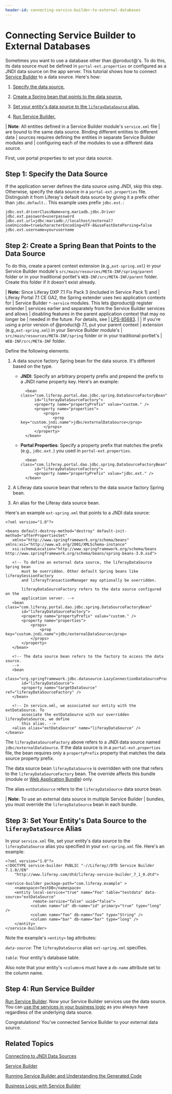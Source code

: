 ```yaml
---
header-id: connecting-service-builder-to-external-databases
---
```


# Connecting Service Builder to External Databases

Sometimes you want to use a database other than @product@'s. To do this, its
data source must be defined in `portal-ext.properties` or configured as a JNDI
data source on the app server. This tutorial shows how to connect
[Service Builder](/docs/7-1/tutorials/-/knowledge_base/t/service-builder)
to a data source. Here's how: 

1. [Specify the data source.](#step-1-specify-the-data-source)

2. [Create a Spring bean that points to the data source.](#step-2-create-a-spring-bean-that-points-to-the-data-source)

3. [Set your entity's data source to the `liferayDataSource` alias.](#step-3-set-your-entitys-data-source-to-the-liferaydatasource-alias)

4. [Run Service Builder.](#step-4-run-service-builder)

| **Note**: All entities defined in a Service Builder module's `service.xml` file
| are bound to the same data source. Binding different entities to different data
| sources requires defining the entities in separate Service Builder modules and
| configuring each of the modules to use a different data source.

First, use portal properties to set your data source. 

## Step 1: Specify the Data Source

If the application server defines the data source using JNDI, skip this  step.
Otherwise, specify the data source in a `portal-ext.properties` file.
Distinguish it from Liferay's default data source by giving it a prefix other
than `jdbc.default.`. This example uses prefix `jdbc.ext.`:

    jdbc.ext.driverClassName=org.mariadb.jdbc.Driver
    jdbc.ext.password=userpassword
    jdbc.ext.url=jdbc:mariadb://localhost/external?useUnicode=true&characterEncoding=UTF-8&useFastDateParsing=false
    jdbc.ext.username=yourusername

## Step 2: Create a Spring Bean that Points to the Data Source

To do this, create a parent context extension (e.g.,`ext-spring.xml`) in your
Service Builder module's `src/main/resources/META-INF/spring/parent` folder or
in your traditional portlet's `WEB-INF/src/META-INF/parent` folder. Create this
folder if it doesn't exist already. 

| **Note:** Since Liferay DXP 7.1 Fix Pack 3 (included in Service Pack 1) and
| Liferay Portal 7.1 CE GA2, the Spring extender uses two application contexts for
| Service Builder `*-service` modules. This lets @product@ register extender
| services earlier and separately from the Service Builder services and allows
| disabling features in the parent application context that may no longer be
| needed in the future. For details, see
| [LPS-85683](https://issues.liferay.com/browse/LPS-85683).
| 
| If you're using a prior version of @product@ 7.1, put your parent context
| extension (e.g.,`ext-spring.xml`) in your Service Builder module's
| `src/main/resources/META-INF/spring` folder or in your traditional portlet's
| `WEB-INF/src/META-INF` folder.

Define the following elements: 

1.  A data source factory Spring bean for the data source. It's different based
    on the type.

    - **JNDI**: Specify an arbitrary property prefix and prepend the prefix to a 
    JNDI name property key. Here's an example:

            <bean class="com.liferay.portal.dao.jdbc.spring.DataSourceFactoryBean"
                id="liferayDataSourceFactory">
                <property name="propertyPrefix" value="custom." />
                <property name="properties">
                    <props>
                        <prop key="custom.jndi.name">jdbc/externalDataSource</prop>
                    </props>
                </property>
            </bean>

    - **Portal Properties**: Specify a property prefix that matches the prefix 
    (e.g., `jdbc.ext.`) you used in `portal-ext.properties`.

            <bean class="com.liferay.portal.dao.jdbc.spring.DataSourceFactoryBean"
                id="liferayDataSourceFactory">
                <property name="propertyPrefix" value="jdbc.ext." />
            </bean>

2.  A Liferay data source bean that refers to the data source factory Spring bean.

3.  An alias for the Liferay data source bean. 

Here's an example `ext-spring.xml` that points to a JNDI data source: 

    <?xml version="1.0"?>

    <beans default-destroy-method="destroy" default-init-method="afterPropertiesSet"
       xmlns="http://www.springframework.org/schema/beans" xmlns:xsi="http://www.w3.org/2001/XMLSchema-instance"
       xsi:schemaLocation="http://www.springframework.org/schema/beans http://www.springframework.org/schema/beans/spring-beans-3.0.xsd">

       <!-- To define an external data source, the liferayDataSource Spring bean 
           must be overridden. Other default Spring beans like liferaySessionFactory 
           and liferayTransactionManager may optionally be overridden. 

           liferayDataSourceFactory refers to the data source configured on the
           application server. -->
       <bean class="com.liferay.portal.dao.jdbc.spring.DataSourceFactoryBean"
           id="liferayDataSourceFactory">
           <property name="propertyPrefix" value="custom." />
           <property name="properties">
               <props>
                   <prop key="custom.jndi.name">jdbc/externalDataSource</prop>
               </props>
           </property>
       </bean>

       <!-- The data source bean refers to the factory to access the data source.
       -->
       <bean
           class="org.springframework.jdbc.datasource.LazyConnectionDataSourceProxy"
           id="liferayDataSource">
           <property name="targetDataSource" ref="liferayDataSourceFactory" />
       </bean>

       <!-- In service.xml, we associated our entity with the extDataSource. To 
           associate the extDataSource with our overridden liferayDataSource, we define 
           this alias. -->
       <alias alias="extDataSource" name="liferayDataSource" />
    </beans>

The `liferayDataSourceFactory` above refers to a JNDI data source named
`jdbc/externalDataSource`. If the data source is in a `portal-ext.properties`
file, the bean requires only a `propertyPrefix` property that matches the data
source property prefix.

The data source bean `liferayDataSource` is overridden with one that refers to
the `liferayDataSourceFactory` bean. The override affects this bundle (module or
[Web Application Bundle](/docs/7-1/tutorials/-/knowledge_base/t/using-the-wab-generator)) 
only. 

The alias `extDataSource` refers to the `liferayDataSource` data source bean. 

| **Note**: To use an external data source in multiple Service Builder
| bundles, you must override the `liferayDataSource` bean in each bundle.

## Step 3: Set Your Entity's Data Source to the `liferayDataSource` Alias

In your `service.xml` file, set your entity's data source to the
`liferayDataSource` alias you specified in your `ext-spring.xml` file. Here's
an example: 

    <?xml version="1.0"?>
    <!DOCTYPE service-builder PUBLIC "-//Liferay//DTD Service Builder 7.1.0//EN"
        "http://www.liferay.com/dtd/liferay-service-builder_7_1_0.dtd">

    <service-builder package-path="com.liferay.example" >
        <namespace>TestDB</namespace>
        <entity local-service="true" name="Foo" table="testdata" data-source="extDataSource"
                remote-service="false" uuid="false">
               <column name="id" db-name="id" primary="true" type="long" />
               <column name="foo" db-name="foo" type="String" />
               <column name="bar" db-name="bar" type="long" />
        </entity>
    </service-builder>

Note the example's `<entity>` tag attributes: 

*`data-source`*: The `liferayDataSource` alias `ext-spring.xml` specifies.

*`table`*: Your entity's database table. 

Also note that your entity's `<column>`s must have a `db-name` attribute set to 
the column name.

## Step 4: Run Service Builder

[Run Service Builder](/docs/7-1/tutorials/-/knowledge_base/t/running-service-builder).
Now your Service Builder services use the data source. You can
[use the services in your business logic](/docs/7-1/tutorials/-/knowledge_base/t/business-logic-with-service-builder)
as you always have regardless of the underlying data source.

Congratulations! You've connected Service Builder to your external data source. 

## Related Topics

[Connecting to JNDI Data Sources](/docs/7-1/tutorials/-/knowledge_base/t/connecting-to-data-sources-using-jndi)

[Service Builder](/docs/7-1/tutorials/-/knowledge_base/t/service-builder)

[Running Service Builder and Understanding the Generated Code](/docs/7-1/tutorials/-/knowledge_base/t/running-service-builder)

[Business Logic with Service Builder](/docs/7-1/tutorials/-/knowledge_base/t/business-logic-with-service-builder)
